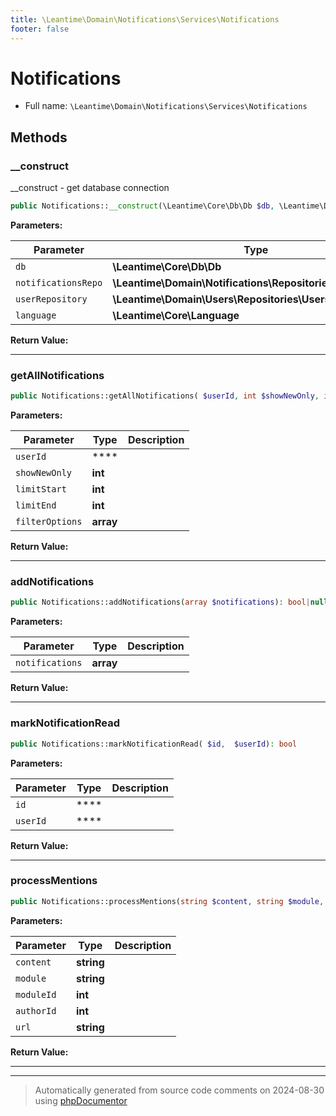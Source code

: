 ```yaml
---
title: \Leantime\Domain\Notifications\Services\Notifications
footer: false
---
```


# Notifications





* Full name: `\Leantime\Domain\Notifications\Services\Notifications`



## Methods

### __construct

__construct - get database connection

```php
public Notifications::__construct(\Leantime\Core\Db\Db $db, \Leantime\Domain\Notifications\Repositories\Notifications $notificationsRepo, \Leantime\Domain\Users\Repositories\Users $userRepository, \Leantime\Core\Language $language): mixed
```








**Parameters:**

| Parameter | Type | Description |
|-----------|------|-------------|
| `db` | **\Leantime\Core\Db\Db** |  |
| `notificationsRepo` | **\Leantime\Domain\Notifications\Repositories\Notifications** |  |
| `userRepository` | **\Leantime\Domain\Users\Repositories\Users** |  |
| `language` | **\Leantime\Core\Language** |  |


**Return Value:**





---
### getAllNotifications



```php
public Notifications::getAllNotifications( $userId, int $showNewOnly, int $limitStart, int $limitEnd = 100, array $filterOptions = array()): array|false
```








**Parameters:**

| Parameter | Type | Description |
|-----------|------|-------------|
| `userId` | **** |  |
| `showNewOnly` | **int** |  |
| `limitStart` | **int** |  |
| `limitEnd` | **int** |  |
| `filterOptions` | **array** |  |


**Return Value:**





---
### addNotifications



```php
public Notifications::addNotifications(array $notifications): bool|null
```








**Parameters:**

| Parameter | Type | Description |
|-----------|------|-------------|
| `notifications` | **array** |  |


**Return Value:**





---
### markNotificationRead



```php
public Notifications::markNotificationRead( $id,  $userId): bool
```








**Parameters:**

| Parameter | Type | Description |
|-----------|------|-------------|
| `id` | **** |  |
| `userId` | **** |  |


**Return Value:**





---
### processMentions



```php
public Notifications::processMentions(string $content, string $module, int $moduleId, int $authorId, string $url): void
```








**Parameters:**

| Parameter | Type | Description |
|-----------|------|-------------|
| `content` | **string** |  |
| `module` | **string** |  |
| `moduleId` | **int** |  |
| `authorId` | **int** |  |
| `url` | **string** |  |


**Return Value:**





---


---
> Automatically generated from source code comments on 2024-08-30 using [phpDocumentor](http://www.phpdoc.org/)
